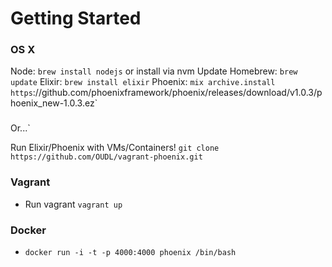 # Getting Started

### OS X

Node: `brew install nodejs` or install via nvm
Update Homebrew: `brew update`
Elixir: `brew install elixir`
Phoenix: `mix archive.install https`://github.com/phoenixframework/phoenix/releases/download/v1.0.3/phoenix_new-1.0.3.ez`

### 

Or...`

Run Elixir/Phoenix with VMs/Containers!
`git clone https://github.com/OUDL/vagrant-phoenix.git`

### Vagrant
* Run vagrant `vagrant up`

### Docker
* `docker run -i -t -p 4000:4000 phoenix /bin/bash`
